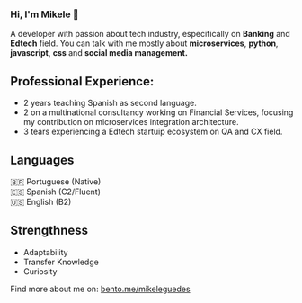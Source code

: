 ### Hi, I'm Mikele 👋
A developer with passion about tech industry, especifically on **Banking** and **Edtech** field. You can talk with me mostly about **microservices**, **python**, **javascript**, **css** and **social media management.**

## **Professional Experience:** 
- 2 years teaching Spanish as second language.
- 2 on a multinational consultancy working on Financial Services, focusing my contribution on microservices integration architecture.
- 3 tears experiencing a Edtech startuip  ecosystem on QA and CX field.


## **Languages**
🇧🇷 Portuguese (Native) <br>
🇪🇸 Spanish (C2/Fluent) <br>
🇺🇸 English (B2)

## **Strengthness**
- Adaptability
- Transfer Knowledge 
- Curiosity

Find more about me on: [bento.me/mikeleguedes](bento.me/mikeleguedes)

